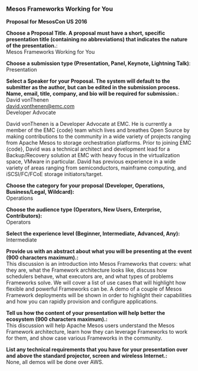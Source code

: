 ﻿### Mesos Frameworks Working for You

**Proposal for MesosCon US 2016**  

**Choose a Proposal Title. A proposal must have a short, specific presentation title (containing no abbreviations) that indicates the nature of the presentation.**:  
Mesos Frameworks Working for You

**Choose a submission type (Presentation, Panel, Keynote, Lightning Talk)**:  
Presentation

**Select a Speaker for your Proposal. The system will default to the submitter as the author, but can be edited in the submission process. Name, email, title, company, and bio will be required for submission.**:  
David vonThenen  
david.vonthenen@emc.com  
Developer Advocate  

David vonThenen is a Developer Advocate at EMC. He is currently a member of the EMC {code} team which lives and breathes Open Source by making contributions to the community in a wide variety of projects ranging from Apache Mesos to storage orchestration platforms. Prior to joining EMC {code}, David was a technical architect and development lead for a Backup/Recovery solution at EMC with heavy focus in the virtualization space, VMware in particular. David has previous experience in a wide variety of areas ranging from semiconductors, mainframe computing, and iSCSI/FC/FCoE storage initiators/target.

**Choose the category for your proposal (Developer, Operations, Business/Legal, Wildcard):**  
Operations

**Choose the audience type (Operators, New Users, Enterprise, Contributors):**  
Operators

**Select the experience level (Beginner, Intermediate, Advanced, Any):**  
Intermediate

**Provide us with an abstract about what you will be presenting at the event (900 characters maximum).:**  
This discussion is an introduction into Mesos Frameworks that covers: what they are, what the Framework architecture looks like, discuss how schedulers behave, what executors are, and what types of problems Frameworks solve. We will cover a list of use cases that will highlight how flexible and powerful Frameworks can be. A demo of a couple of Mesos Framework deployments will be shown in order to highlight their capabilities and how you can rapidly provision and configure applications.

**Tell us how the content of your presentation will help better the ecosystem (900 characters maximum).:**  
This discussion will help Apache Mesos users understand the Mesos Framework architecture, learn how they can leverage Frameworks to work for them, and show case various Frameworks in the community.

**List any technical requirements that you have for your presentation over and above the standard projector, screen and wireless Internet.:**  
None, all demos will be done over AWS.
